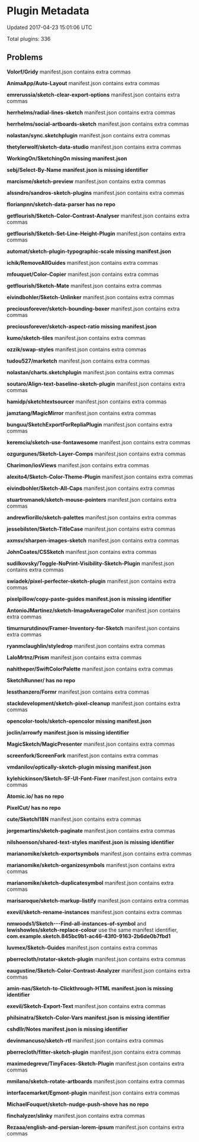 # Plugin Metadata

Updated 2017-04-23 15:01:06 UTC

Total plugins: 336

## Problems
__Volorf/Gridy__ manifest.json contains extra commas

__AnimaApp/Auto-Layout__ manifest.json contains extra commas

__emrerussia/sketch-clear-export-options__ manifest.json contains extra commas

__herrhelms/radial-lines-sketch__ manifest.json contains extra commas

__herrhelms/social-artboards-sketch__ manifest.json contains extra commas

__nolastan/sync.sketchplugin__ manifest.json contains extra commas

__thetylerwolf/sketch-data-studio__ manifest.json contains extra commas

**__WorkingOn/SketchingOn__ missing manifest.json**

**__sebj/Select-By-Name__ manifest.json is missing identifier**

__marcisme/sketch-preview__ manifest.json contains extra commas

__alssndro/sandros-sketch-plugins__ manifest.json contains extra commas

**__florianpnn/sketch-data-parser__ has no repo**

__getflourish/Sketch-Color-Contrast-Analyser__ manifest.json contains extra commas

__getflourish/Sketch-Set-Line-Height-Plugin__ manifest.json contains extra commas

**__automat/sketch-plugin-typographic-scale__ missing manifest.json**

__ichik/RemoveAllGuides__ manifest.json contains extra commas

__mfouquet/Color-Copier__ manifest.json contains extra commas

__getflourish/Sketch-Mate__ manifest.json contains extra commas

__eivindbohler/Sketch-Unlinker__ manifest.json contains extra commas

__preciousforever/sketch-bounding-boxer__ manifest.json contains extra commas

**__preciousforever/sketch-aspect-ratio__ missing manifest.json**

__kumo/sketch-tiles__ manifest.json contains extra commas

__ozzik/swap-styles__ manifest.json contains extra commas

__tudou527/marketch__ manifest.json contains extra commas

__nolastan/charts.sketchplugin__ manifest.json contains extra commas

__soutaro/Align-text-baseline-sketch-plugin__ manifest.json contains extra commas

__hamidp/sketchtextsourcer__ manifest.json contains extra commas

__jamztang/MagicMirror__ manifest.json contains extra commas

__bunguu/SketchExportForRepliaPlugin__ manifest.json contains extra commas

__keremciu/sketch-use-fontawesome__ manifest.json contains extra commas

__ozgurgunes/Sketch-Layer-Comps__ manifest.json contains extra commas

__Charimon/iosViews__ manifest.json contains extra commas

__alexito4/Sketch-Color-Theme-Plugin__ manifest.json contains extra commas

__eivindbohler/Sketch-All-Caps__ manifest.json contains extra commas

__stuartromanek/sketch-mouse-pointers__ manifest.json contains extra commas

__andrewfiorillo/sketch-palettes__ manifest.json contains extra commas

__jessebilsten/Sketch-TitleCase__ manifest.json contains extra commas

__axmsv/sharpen-images-sketch__ manifest.json contains extra commas

__JohnCoates/CSSketch__ manifest.json contains extra commas

__sudilkovsky/Toggle-NoPrint-Visibility-Sketch-Plugin__ manifest.json contains extra commas

__swiadek/pixel-perfecter-sketch-plugin__ manifest.json contains extra commas

**__pixelpillow/copy-paste-guides__ manifest.json is missing identifier**

__AntonioJMartinez/sketch-ImageAverageColor__ manifest.json contains extra commas

__timurnurutdinov/Framer-Inventory-for-Sketch__ manifest.json contains extra commas

__ryanmclaughlin/styledrop__ manifest.json contains extra commas

__LaloMrtnz/Prism__ manifest.json contains extra commas

__nahitheper/SwiftColorPalette__ manifest.json contains extra commas

**__SketchRunner/__ has no repo**

__lessthanzero/Formr__ manifest.json contains extra commas

__stackdevelopment/sketch-pixel-cleanup__ manifest.json contains extra commas

**__opencolor-tools/sketch-opencolor__ missing manifest.json**

**__joclin/arrowfy__ manifest.json is missing identifier**

__MagicSketch/MagicPresenter__ manifest.json contains extra commas

__screenfork/ScreenFork__ manifest.json contains extra commas

**__vmdanilov/optically-sketch-plugin__ missing manifest.json**

__kylehickinson/Sketch-SF-UI-Font-Fixer__ manifest.json contains extra commas

**__Atomic.io/__ has no repo**

**__PixelCut/__ has no repo**

__cute/SketchI18N__ manifest.json contains extra commas

__jorgemartins/sketch-paginate__ manifest.json contains extra commas

**__nilshoenson/shared-text-styles__ manifest.json is missing identifier**

__marianomike/sketch-exportsymbols__ manifest.json contains extra commas

__marianomike/sketch-organizesymbols__ manifest.json contains extra commas

__marianomike/sketch-duplicatesymbol__ manifest.json contains extra commas

__marisaroque/sketch-markup-listify__ manifest.json contains extra commas

__exevil/sketch-rename-instances__ manifest.json contains extra commas

__nmwoods1/Sketch---Find-all-instances-of-symbol__ and __lewishowles/sketch-replace-colour__ use the same manifest identifier, __com.example.sketch.845bc9b1-ac46-43f0-9163-2b6de0b7fbd1__

__luvmex/Sketch-Guides__ manifest.json contains extra commas

__pberrecloth/rotator-sketch-plugin__ manifest.json contains extra commas

__eaugustine/Sketch-Color-Contrast-Analyzer__ manifest.json contains extra commas

**__amin-nas/Sketch-to-Clickthrough-HTML__ manifest.json is missing identifier**

__exevil/Sketch-Export-Text__ manifest.json contains extra commas

**__philsinatra/Sketch-Color-Vars__ manifest.json is missing identifier**

**__cshdllr/Notes__ manifest.json is missing identifier**

__devinmancuso/sketch-rtl__ manifest.json contains extra commas

__pberrecloth/fitter-sketch-plugin__ manifest.json contains extra commas

__maximedegreve/TinyFaces-Sketch-Plugin__ manifest.json contains extra commas

__mmilano/sketch-rotate-artboards__ manifest.json contains extra commas

__interfacemarket/Egmont-plugin__ manifest.json contains extra commas

**__MichaelFouquet/sketch-nudge-push-shove__ has no repo**

__finchalyzer/slinky__ manifest.json contains extra commas

__Rezaaa/english-and-persian-lorem-ipsum__ manifest.json contains extra commas

